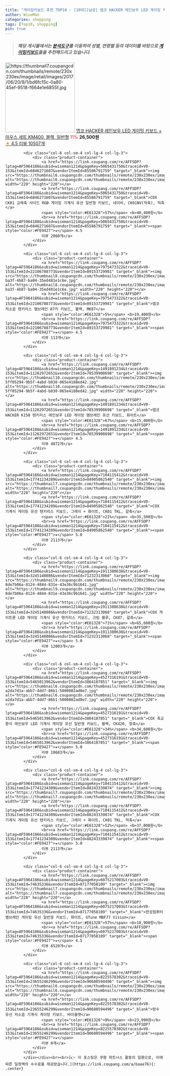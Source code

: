 ```yaml
---
title: "게이밍키보드 추천 TOP10 - [10대][남성] 앱코 HACKER 레인보우 LED 게이밍 키보드 + 마우스 세트 KM400, 블랙, 일반형"
author: WiseMan
categories: shopping
tags: [Top10, shopping]
pin: true
---
```


> ##### 해당 게시물에서는 [**분석도구**](https://itemscout.io/)를 이용하여 **성별**, **연령별** 등의 데이터를 바탕으로 [**게이밍키보드**](https://link.coupang.com/a/baae76)들을 추천해드리고 있습니다.
<div class="container"><div class="row">
            <div class="col-6 col-sm-4 col-lg-4 col-lg-3">
                <div class="product-container">
                    <a href="https://link.coupang.com/re/AFFSDP?lptag=AF5964186&subid=wiseman1214&pageKey=6079550069&traceid=V0-153&itemId=11273393588&vendorItemId=3172411921" target="_blank"><img src="https://thumbnail7.coupangcdn.com/thumbnails/remote/230x230ex/image/retail/images/2017/06/20/9/1/bd6fc15c-0a80-45ef-9518-f664e1e6855f.jpg" alt="https://thumbnail7.coupangcdn.com/thumbnails/remote/230x230ex/image/retail/images/2017/06/20/9/1/bd6fc15c-0a80-45ef-9518-f664e1e6855f.jpg" width="220" height="220"></a>
                    <a href="https://link.coupang.com/re/AFFSDP?lptag=AF5964186&subid=wiseman1214&pageKey=6079550069&traceid=V0-153&itemId=11273393588&vendorItemId=3172411921" target="_blank">앱코 HACKER 레인보우 LED 게이밍 키보드 + 마우스 세트 KM400, 블랙, 일반형</a>
                    <span style="color:#E61328">11%</span> <b>26,500원</b>
                    <br><a href="https://link.coupang.com/re/AFFSDP?lptag=AF5964186&subid=wiseman1214&pageKey=6079550069&traceid=V0-153&itemId=11273393588&vendorItemId=3172411921" target="_blank"><span style="color:#FE9427">★</span> 4.5
                    리뷰 10507개</a>
                </div>
            </div>
            
            <div class="col-6 col-sm-4 col-lg-4 col-lg-3">
                <div class="product-container">
                    <a href="https://link.coupang.com/re/AFFSDP?lptag=AF5964186&subid=wiseman1214&pageKey=5065431750&traceid=V0-153&itemId=6846271607&vendorItemId=85586791759" target="_blank"><img src="https://thumbnail6.coupangcdn.com/thumbnails/remote/230x230ex/image/vendor_inventory/e6f1/990221c9e95d6abf9eab13322c03a65ac2d1f7da2fbf5dcce8fde81f94be.jpg" alt="https://thumbnail6.coupangcdn.com/thumbnails/remote/230x230ex/image/vendor_inventory/e6f1/990221c9e95d6abf9eab13322c03a65ac2d1f7da2fbf5dcce8fde81f94be.jpg" width="220" height="220"></a>
                    <a href="https://link.coupang.com/re/AFFSDP?lptag=AF5964186&subid=wiseman1214&pageKey=5065431750&traceid=V0-153&itemId=6846271607&vendorItemId=85586791759" target="_blank">COX CK01 교체축 사이드 RGB 게이밍 기계식 유선 일반형 키보드, 네이비, CK01NV(적축), 적축</a>
                    <span style="color:#E61328">57%</span> <b>40,400원</b>
                    <br><a href="https://link.coupang.com/re/AFFSDP?lptag=AF5964186&subid=wiseman1214&pageKey=5065431750&traceid=V0-153&itemId=6846271607&vendorItemId=85586791759" target="_blank"><span style="color:#FE9427">★</span> 4.5
                    리뷰 2060개</a>
                </div>
            </div>
            
            <div class="col-6 col-sm-4 col-lg-4 col-lg-3">
                <div class="product-container">
                    <a href="https://link.coupang.com/re/AFFSDP?lptag=AF5964186&subid=wiseman1214&pageKey=7975473322&traceid=V0-153&itemId=22106788773&vendorItemId=89153729981" target="_blank"><img src="https://thumbnail8.coupangcdn.com/thumbnails/remote/230x230ex/image/retail/images/2024/03/21/15/8/1a584058-ba3f-4b87-ba04-35ed481e1c6e.jpg" alt="https://thumbnail8.coupangcdn.com/thumbnails/remote/230x230ex/image/retail/images/2024/03/21/15/8/1a584058-ba3f-4b87-ba04-35ed481e1c6e.jpg" width="220" height="220"></a>
                    <a href="https://link.coupang.com/re/AFFSDP?lptag=AF5964186&subid=wiseman1214&pageKey=7975473322&traceid=V0-153&itemId=22106788773&vendorItemId=89153729981" target="_blank">앱코 저소음 텐키리스 멤브레인 87키 키보드, 블랙, MK87</a>
                    <span style="color:#E61328">5%</span> <b>19,400원</b>
                    <br><a href="https://link.coupang.com/re/AFFSDP?lptag=AF5964186&subid=wiseman1214&pageKey=7975473322&traceid=V0-153&itemId=22106788773&vendorItemId=89153729981" target="_blank"><span style="color:#FE9427">★</span> 4.5
                    리뷰 113개</a>
                </div>
            </div>
            
            <div class="col-6 col-sm-4 col-lg-4 col-lg-3">
                <div class="product-container">
                    <a href="https://link.coupang.com/re/AFFSDP?lptag=AF5964186&subid=wiseman1214&pageKey=1491891234&traceid=V0-153&itemId=11262972651&vendorItemId=78539908698" target="_blank"><img src="https://thumbnail10.coupangcdn.com/thumbnails/remote/230x230ex/image/retail/images/3031791901561784-5ff05294-9b5f-4abd-b038-065e4188ed42.jpg" alt="https://thumbnail10.coupangcdn.com/thumbnails/remote/230x230ex/image/retail/images/3031791901561784-5ff05294-9b5f-4abd-b038-065e4188ed42.jpg" width="220" height="220"></a>
                    <a href="https://link.coupang.com/re/AFFSDP?lptag=AF5964186&subid=wiseman1214&pageKey=1491891234&traceid=V0-153&itemId=11262972651&vendorItemId=78539908698" target="_blank">앱코 HACKER K150 텐키리스 레인보우 LED 게이밍 멤브레인 유선 키보드, 화이트</a>
                    <span style="color:#E61328">67%</span> <b>15,000원</b>
                    <br><a href="https://link.coupang.com/re/AFFSDP?lptag=AF5964186&subid=wiseman1214&pageKey=1491891234&traceid=V0-153&itemId=11262972651&vendorItemId=78539908698" target="_blank"><span style="color:#FE9427">★</span> 4.5
                    리뷰 4872개</a>
                </div>
            </div>
            
            <div class="col-6 col-sm-4 col-lg-4 col-lg-3">
                <div class="product-container">
                    <a href="https://link.coupang.com/re/AFFSDP?lptag=AF5964186&subid=wiseman1214&pageKey=7104115412&traceid=V0-153&itemId=17741234289&vendorItemId=84905862540" target="_blank"><img src="https://thumbnail7.coupangcdn.com/thumbnails/remote/230x230ex/image/rs_quotation_api/bwzrjelu/7db253d545754bedabeac0ec88facd58.jpg" alt="https://thumbnail7.coupangcdn.com/thumbnails/remote/230x230ex/image/rs_quotation_api/bwzrjelu/7db253d545754bedabeac0ec88facd58.jpg" width="220" height="220"></a>
                    <a href="https://link.coupang.com/re/AFFSDP?lptag=AF5964186&subid=wiseman1214&pageKey=7104115412&traceid=V0-153&itemId=17741234289&vendorItemId=84905862540" target="_blank">COX 기계식 게이밍 유선 텐키리스 키보드, 그레이 + 화이트, CK01 TKL, 갈축</a>
                    <span style="color:#E61328">21%</span> <b>35,500원</b>
                    <br><a href="https://link.coupang.com/re/AFFSDP?lptag=AF5964186&subid=wiseman1214&pageKey=7104115412&traceid=V0-153&itemId=17741234289&vendorItemId=84905862540" target="_blank"><span style="color:#FE9427">★</span> 5.0
                    리뷰 2113개</a>
                </div>
            </div>
            
            <div class="col-6 col-sm-4 col-lg-4 col-lg-3">
                <div class="product-container">
                    <a href="https://link.coupang.com/re/AFFSDP?lptag=AF5964186&subid=wiseman1214&pageKey=1911380638&traceid=V0-153&itemId=3245148086&vendorItemId=71232313068" target="_blank"><img src="https://thumbnail9.coupangcdn.com/thumbnails/remote/230x230ex/image/retail/images/721615960997472-8de7b06a-8124-4844-831e-43e36c9b1641.jpg" alt="https://thumbnail9.coupangcdn.com/thumbnails/remote/230x230ex/image/retail/images/721615960997472-8de7b06a-8124-4844-831e-43e36c9b1641.jpg" width="220" height="220"></a>
                    <a href="https://link.coupang.com/re/AFFSDP?lptag=AF5964186&subid=wiseman1214&pageKey=1911380638&traceid=V0-153&itemId=3245148086&vendorItemId=71232313068" target="_blank">COX 게이트론 LED 게이밍 기계식 유선 텐키리스 키보드, 크림 블루, CK87, 갈축</a>
                    <span style="color:#E61328">71%</span> <b>65,600원</b>
                    <br><a href="https://link.coupang.com/re/AFFSDP?lptag=AF5964186&subid=wiseman1214&pageKey=1911380638&traceid=V0-153&itemId=3245148086&vendorItemId=71232313068" target="_blank"><span style="color:#FE9427">★</span> 5.0
                    리뷰 12003개</a>
                </div>
            </div>
            
            <div class="col-6 col-sm-4 col-lg-4 col-lg-3">
                <div class="product-container">
                    <a href="https://link.coupang.com/re/AFFSDP?lptag=AF5964186&subid=wiseman1214&pageKey=4527316191&traceid=V0-153&itemId=5465013962&vendorItemId=3864107851" target="_blank"><img src="https://thumbnail6.coupangcdn.com/thumbnails/remote/230x230ex/image/retail/images/5976713694617007-a2da7d1a-abb7-4dd7-86b1-5000802ad8e7.jpg" alt="https://thumbnail6.coupangcdn.com/thumbnails/remote/230x230ex/image/retail/images/5976713694617007-a2da7d1a-abb7-4dd7-86b1-5000802ad8e7.jpg" width="220" height="220"></a>
                    <a href="https://link.coupang.com/re/AFFSDP?lptag=AF5964186&subid=wiseman1214&pageKey=4527316191&traceid=V0-153&itemId=5465013962&vendorItemId=3864107851" target="_blank">COX 축교환식 레인보우 LED 기계식 게이밍 유선 일반형 키보드, 블랙, CK420, 청축</a>
                    <span style="color:#E61328">34%</span> <b>34,600원</b>
                    <br><a href="https://link.coupang.com/re/AFFSDP?lptag=AF5964186&subid=wiseman1214&pageKey=4527316191&traceid=V0-153&itemId=5465013962&vendorItemId=3864107851" target="_blank"><span style="color:#FE9427">★</span> 5.0
                    리뷰 10683개</a>
                </div>
            </div>
            
            <div class="col-6 col-sm-4 col-lg-4 col-lg-3">
                <div class="product-container">
                    <a href="https://link.coupang.com/re/AFFSDP?lptag=AF5964186&subid=wiseman1214&pageKey=7104115412&traceid=V0-153&itemId=17741234309&vendorItemId=88243339874" target="_blank"><img src="https://thumbnail7.coupangcdn.com/thumbnails/remote/230x230ex/image/vendor_inventory/dd8b/ee9a4cd010addf0257fc98f412a21e5ebf41777984c4228059870ba8b61b.jpg" alt="https://thumbnail7.coupangcdn.com/thumbnails/remote/230x230ex/image/vendor_inventory/dd8b/ee9a4cd010addf0257fc98f412a21e5ebf41777984c4228059870ba8b61b.jpg" width="220" height="220"></a>
                    <a href="https://link.coupang.com/re/AFFSDP?lptag=AF5964186&subid=wiseman1214&pageKey=7104115412&traceid=V0-153&itemId=17741234309&vendorItemId=88243339874" target="_blank">COX 기계식 게이밍 유선 텐키리스 키보드, 그레이 + 화이트, CK01 TKL, 적축</a>
                    <span style="color:#E61328">52%</span> <b>37,000원</b>
                    <br><a href="https://link.coupang.com/re/AFFSDP?lptag=AF5964186&subid=wiseman1214&pageKey=7104115412&traceid=V0-153&itemId=17741234309&vendorItemId=88243339874" target="_blank"><span style="color:#FE9427">★</span> 5.0
                    리뷰 2113개</a>
                </div>
            </div>
            
            <div class="col-6 col-sm-4 col-lg-4 col-lg-3">
                <div class="product-container">
                    <a href="https://link.coupang.com/re/AFFSDP?lptag=AF5964186&subid=wiseman1214&pageKey=6075217003&traceid=V0-153&itemId=74635336&vendorItemId=87177058109" target="_blank"><img src="https://thumbnail7.coupangcdn.com/thumbnails/remote/230x230ex/image/vendor_inventory/08cc/ffc623777fdd977546e58182239b30cbb80ddf4ff7c2015b1649dd6cdbd9.jpg" alt="https://thumbnail7.coupangcdn.com/thumbnails/remote/230x230ex/image/vendor_inventory/08cc/ffc623777fdd977546e58182239b30cbb80ddf4ff7c2015b1649dd6cdbd9.jpg" width="220" height="220"></a>
                    <a href="https://link.coupang.com/re/AFFSDP?lptag=AF5964186&subid=wiseman1214&pageKey=6075217003&traceid=V0-153&itemId=74635336&vendorItemId=87177058109" target="_blank">한성컴퓨터 멤브레인 게이밍 유선 일반형 키보드, 화이트, GTune MBF77 Vision</a>
                    <span style="color:#E61328">57%</span> <b>18,900원</b>
                    <br><a href="https://link.coupang.com/re/AFFSDP?lptag=AF5964186&subid=wiseman1214&pageKey=6075217003&traceid=V0-153&itemId=74635336&vendorItemId=87177058109" target="_blank"><span style="color:#FE9427">★</span> 4.5
                    리뷰 6520개</a>
                </div>
            </div>
            
            <div class="col-6 col-sm-4 col-lg-4 col-lg-3">
                <div class="product-container">
                    <a href="https://link.coupang.com/re/AFFSDP?lptag=AF5964186&subid=wiseman1214&pageKey=8225578302&traceid=V0-153&itemId=23655246299&vendorItemId=90680594496" target="_blank"><img src="https://thumbnail6.coupangcdn.com/thumbnails/remote/230x230ex/image/vendor_inventory/7c73/0125b59f7f44a7b3c1714b2300636c415d88cbb86d1fe62d5faa2e2955a2.jpg" alt="https://thumbnail6.coupangcdn.com/thumbnails/remote/230x230ex/image/vendor_inventory/7c73/0125b59f7f44a7b3c1714b2300636c415d88cbb86d1fe62d5faa2e2955a2.jpg" width="220" height="220"></a>
                    <a href="https://link.coupang.com/re/AFFSDP?lptag=AF5964186&subid=wiseman1214&pageKey=8225578302&traceid=V0-153&itemId=23655246299&vendorItemId=90680594496" target="_blank">방수 유선 저소음 기계식 게이밍 키보드, 바이올렛</a>
                    <span style="color:#E61328">9%</span> <b>23,990원</b>
                    <br><a href="https://link.coupang.com/re/AFFSDP?lptag=AF5964186&subid=wiseman1214&pageKey=8225578302&traceid=V0-153&itemId=23655246299&vendorItemId=90680594496" target="_blank"><span style="color:#FE9427">★</span> 
                    리뷰 0개</a>
                </div>
            </div>
            </div></div><br><br>[👉 이 포스팅은 쿠팡 파트너스 활동의 일환으로, 이에 따른 일정액의 수수료를 제공받습니다.](https://link.coupang.com/a/baae76){: .center}